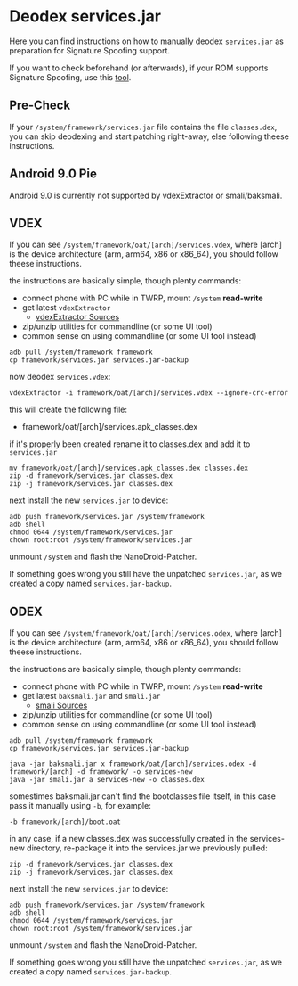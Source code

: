 # Deodex services.jar

Here you can find instructions on how to manually deodex `services.jar` as preparation for Signature Spoofing support.

If you want to check beforehand (or afterwards), if your ROM supports Signature Spoofing, use this [tool](https://f-droid.org/de/packages/lanchon.sigspoof.checker/).

## Pre-Check

If your `/system/framework/services.jar` file contains the file `classes.dex`, you can skip deodexing and start patching right-away, else following theese instructions.

## Android 9.0 Pie

Android 9.0 is currently not supported by vdexExtractor or smali/baksmali.

## VDEX

If you can see `/system/framework/oat/[arch]/services.vdex`, where [arch] is the device architecture (arm, arm64, x86 or x86_64), you should follow theese instructions.

the instructions are basically simple, though plenty commands:

* connect phone with PC while in TWRP, mount `/system` **read-write**
* get latest `vdexExtractor`
  * [vdexExtractor Sources](https://github.com/anestisb/vdexExtractor)
* zip/unzip utilities for commandline (or some UI tool)
* common sense on using commandline (or some UI tool instead)

```
adb pull /system/framework framework
cp framework/services.jar services.jar-backup
```

now deodex `services.vdex`:

```
vdexExtractor -i framework/oat/[arch]/services.vdex --ignore-crc-error
```

this will create the following file:
* framework/oat/[arch]/services.apk_classes.dex

if it's properly been created rename it to classes.dex and add it to `services.jar`

```
mv framework/oat/[arch]/services.apk_classes.dex classes.dex
zip -d framework/services.jar classes.dex
zip -j framework/services.jar classes.dex
```

next install the new `services.jar` to device:

```
adb push framework/services.jar /system/framework
adb shell
chmod 0644 /system/framework/services.jar
chown root:root /system/framework/services.jar
```

unmount `/system` and flash the NanoDroid-Patcher.

If something goes wrong you still have the unpatched `services.jar`, as we created a copy named `services.jar-backup`.

## ODEX

If you can see `/system/framework/oat/[arch]/services.odex`, where [arch] is the device architecture (arm, arm64, x86 or x86_64), you should follow theese instructions.

the instructions are basically simple, though plenty commands:

* connect phone with PC while in TWRP, mount `/system` **read-write**
* get latest `baksmali.jar` and `smali.jar`
  * [smali Sources](https://github.com/JesusFreke/smali)
* zip/unzip utilities for commandline (or some UI tool)
* common sense on using commandline (or some UI tool instead)

```
adb pull /system/framework framework
cp framework/services.jar services.jar-backup
```

```
java -jar baksmali.jar x framework/oat/[arch]/services.odex -d framework/[arch] -d framework/ -o services-new
java -jar smali.jar a services-new -o classes.dex
```

somestimes baksmali.jar can't find the bootclasses file itself, in this case pass it manually using `-b`, for example:

`-b framework/[arch]/boot.oat`

in any case, if a new classes.dex was successfully created in the services-new directory, re-package it into the services.jar we previously pulled:

```
zip -d framework/services.jar classes.dex
zip -j framework/services.jar classes.dex
```

next install the new `services.jar` to device:

```
adb push framework/services.jar /system/framework
adb shell
chmod 0644 /system/framework/services.jar
chown root:root /system/framework/services.jar
```

unmount `/system` and flash the NanoDroid-Patcher.

If something goes wrong you still have the unpatched `services.jar`, as we created a copy named `services.jar-backup`.
